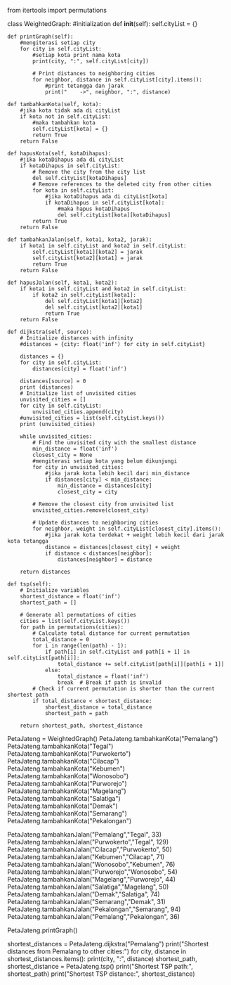 from itertools import permutations

class WeightedGraph:
    #initialization
    def __init__(self):
        self.cityList = {}

    def printGraph(self):
        #mengiterasi setiap city
        for city in self.cityList:
            #setiap kota print nama kota
            print(city, ":", self.cityList[city])

            # Print distances to neighboring cities
            for neighbor, distance in self.cityList[city].items():
                #print tetangga dan jarak
                print("    ->", neighbor, ":", distance)

    def tambahkanKota(self, kota):
        #jika kota tidak ada di cityList
        if kota not in self.cityList:
            #maka tambahkan kota
            self.cityList[kota] = {}
            return True
        return False

    def hapusKota(self, kotaDihapus):
        #jika kotaDihapus ada di cityList
        if kotaDihapus in self.cityList:
            # Remove the city from the city list
            del self.cityList[kotaDihapus]
            # Remove references to the deleted city from other cities
            for kota in self.cityList:
                #jika kotaDihapus ada di cityList[kota]
                if kotaDihapus in self.cityList[kota]:
                    #maka hapus kotaDihapus
                    del self.cityList[kota][kotaDihapus]
            return True
        return False

    def tambahkanJalan(self, kota1, kota2, jarak):
        if kota1 in self.cityList and kota2 in self.cityList:
            self.cityList[kota1][kota2] = jarak
            self.cityList[kota2][kota1] = jarak
            return True
        return False

    def hapusJalan(self, kota1, kota2):
        if kota1 in self.cityList and kota2 in self.cityList:
            if kota2 in self.cityList[kota1]:
                del self.cityList[kota1][kota2]
                del self.cityList[kota2][kota1]
                return True
        return False

    def dijkstra(self, source):
        # Initialize distances with infinity
        #distances = {city: float('inf') for city in self.cityList}
        
        distances = {}
        for city in self.cityList:
            distances[city] = float('inf')
        
        distances[source] = 0
        print (distances)
        # Initialize list of unvisited cities
        unvisited_cities = []
        for city in self.cityList:
            unvisited_cities.append(city)
        #unvisited_cities = list(self.cityList.keys())
        print (unvisited_cities)

        while unvisited_cities:
            # Find the unvisited city with the smallest distance
            min_distance = float('inf')
            closest_city = None
            #mengiterasi setiap kota yang belum dikunjungi
            for city in unvisited_cities:
                #jika jarak kota lebih kecil dari min_distance
                if distances[city] < min_distance:
                    min_distance = distances[city]
                    closest_city = city

            # Remove the closest city from unvisited list
            unvisited_cities.remove(closest_city)

            # Update distances to neighboring cities
            for neighbor, weight in self.cityList[closest_city].items():
                #jika jarak kota terdekat + weight lebih kecil dari jarak kota tetangga
                distance = distances[closest_city] + weight
                if distance < distances[neighbor]:
                    distances[neighbor] = distance

        return distances
        
    def tsp(self):
        # Initialize variables
        shortest_distance = float('inf')
        shortest_path = []

        # Generate all permutations of cities
        cities = list(self.cityList.keys())
        for path in permutations(cities):
            # Calculate total distance for current permutation
            total_distance = 0
            for i in range(len(path) - 1):
                if path[i] in self.cityList and path[i + 1] in self.cityList[path[i]]:
                    total_distance += self.cityList[path[i]][path[i + 1]]
                else:
                    total_distance = float('inf')
                    break  # Break if path is invalid
            # Check if current permutation is shorter than the current shortest path
            if total_distance < shortest_distance:
                shortest_distance = total_distance
                shortest_path = path

        return shortest_path, shortest_distance

PetaJateng = WeightedGraph()
PetaJateng.tambahkanKota("Pemalang")
PetaJateng.tambahkanKota("Tegal")
PetaJateng.tambahkanKota("Purwokerto")
PetaJateng.tambahkanKota("Cilacap")
PetaJateng.tambahkanKota("Kebumen")
PetaJateng.tambahkanKota("Wonosobo")
PetaJateng.tambahkanKota("Purworejo")
PetaJateng.tambahkanKota("Magelang")
PetaJateng.tambahkanKota("Salatiga")
PetaJateng.tambahkanKota("Demak")
PetaJateng.tambahkanKota("Semarang")
PetaJateng.tambahkanKota("Pekalongan")

PetaJateng.tambahkanJalan("Pemalang","Tegal", 33)
PetaJateng.tambahkanJalan("Purwokerto","Tegal", 129)
PetaJateng.tambahkanJalan("Cilacap","Purwokerto", 50)
PetaJateng.tambahkanJalan("Kebumen","Cilacap", 71)
PetaJateng.tambahkanJalan("Wonosobo","Kebumen", 76)
PetaJateng.tambahkanJalan("Purworejo","Wonosobo", 54)
PetaJateng.tambahkanJalan("Magelang","Purworejo", 44)
PetaJateng.tambahkanJalan("Salatiga","Magelang", 50)
PetaJateng.tambahkanJalan("Demak","Salatiga", 74)
PetaJateng.tambahkanJalan("Semarang","Demak", 31)
PetaJateng.tambahkanJalan("Pekalongan","Semarang", 94)
PetaJateng.tambahkanJalan("Pemalang","Pekalongan", 36)

PetaJateng.printGraph()

shortest_distances = PetaJateng.dijkstra("Pemalang")
print("Shortest distances from Pemalang to other cities:")
for city, distance in shortest_distances.items():
    print(city, ":", distance)
shortest_path, shortest_distance = PetaJateng.tsp()
print("Shortest TSP path:", shortest_path)
print("Shortest TSP distance:", shortest_distance)
